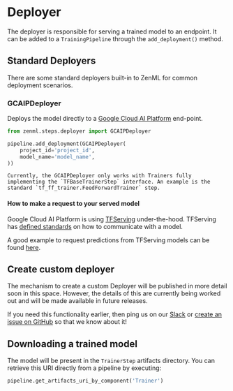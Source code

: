 # Deployer
The deployer is responsible for serving a trained model to an endpoint. It can be added to a `TrainingPipeline` through 
the `add_deployment()` method.

## Standard Deployers
There are some standard deployers built-in to ZenML for common deployment scenarios.

### GCAIPDeployer
Deploys the model directly to a [Google Cloud AI Platform](https://cloud.google.com/ai-platform/prediction/docs) end-point.

```python
from zenml.steps.deployer import GCAIPDeployer

pipeline.add_deployment(GCAIPDeployer(
    project_id='project_id',
    model_name='model_name',
))
```

```{warning}
Currently, the GCAIPDeployer only works with Trainers fully implementing the `TFBaseTrainerStep` interface. An example is the standard `tf_ff_trainer.FeedForwardTrainer` step.
```

#### How to make a request to your served model

Google Cloud AI Platform is using [TFServing](https://www.tensorflow.org/tfx/guide/serving) under-the-hood. TFServing has [defined standards](https://www.tensorflow.org/tfx/serving/api_docs/cc/) 
on how to communicate with a model.

A good example to request predictions from TFServing models can be found [here](https://www.tensorflow.org/tfx/tutorials/serving/rest_simple).

## Create custom deployer
The mechanism to create a custom Deployer will be published in more detail soon in this space.
However, the details of this are currently being worked out and will be made available in future releases.

If you need this functionality earlier, then ping us on our [Slack](https://zenml.io/slack-invite) or 
[create an issue on GitHub](https://https://github.com/zenml-io/zenml) so that we know about it!

## Downloading a trained model
The model will be present in the `TrainerStep` artifacts directory.
You can retrieve this URI directly from a pipeline by executing:

```python
pipeline.get_artifacts_uri_by_component('Trainer')
```